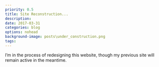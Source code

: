 ```yaml
---
priority: 0.5
title: Site Reconstruction...
description:
date: 2017-03-31
categories: blog
options: nohead
background-image: posts\under_construction.png
tags:
---
```


I&rsquo;m in the process of redesigning this website, though my previous site will remain active in the meantime.

